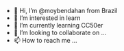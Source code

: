 - 👋 Hi, I’m @moybendahan from Brazil
- 👀 I’m interested in learn 
- 🌱 I’m currently learning CC50er
- 💞️ I’m looking to collaborate on ...
- 📫 How to reach me ...

<!---
moybendahan/moybendahan is a ✨ special ✨ repository because its `README.md` (this file) appears on your GitHub profile.
You can click the Preview link to take a look at your changes.
--->
